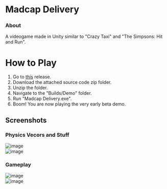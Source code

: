 # Madcap Delivery

### About

A videogame made in Unity similar to "Crazy Taxi" and "The Simpsons: Hit and Run".

# How to Play

1. Go to [this](https://github.com/AndrewCromar/Madcap-Delivery/releases/tag/demo-v0.0.1-beta) release.
2. Download the attached source code zip folder.
3. Unzip the folder.
4. Navigate to the "Builds/Demo" folder.
5. Run "Madcap Delivery.exe".
6. Boom! You are now playing the very early beta demo.

## Screenshots

### Physics Vecors and Stuff
![image](https://github.com/user-attachments/assets/ad0b2dfa-ed4a-4769-bfc0-9df6b9001728)<br>
![image](https://github.com/user-attachments/assets/15f3c4ed-41ac-4704-9d5c-b809b5471d4c)
### Gameplay
![image](https://github.com/user-attachments/assets/c324191b-c322-441e-aafe-9cbbafddc9d5)<br>
![image](https://github.com/user-attachments/assets/603ce2b5-ef1f-41cf-8678-2a9789d881f8)
